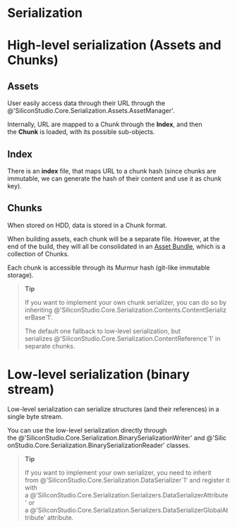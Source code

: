 # Serialization

# High-level serialization (Assets and Chunks)

## Assets

User easily access data through their URL through the @'SiliconStudio.Core.Serialization.Assets.AssetManager'.

Internally, URL are mapped to a Chunk through the **Index**, and then the **Chunk** is loaded, with its possible sub-objects.

## Index

There is an **index** file, that maps URL to a chunk hash (since chunks are immutable, we can generate the hash of their content and use it as chunk key).

## Chunks

When stored on HDD, data is stored in a Chunk format.

When building assets, each chunk will be a separate file. However, at the end of the build, they will all be consolidated in an [Asset Bundle](asset-bundles.md), which is a collection of Chunks.

Each chunk is accessible through its Murmur hash (git-like immutable storage).

> **Tip**
> 
> 
>     
>             
>     
>     
> 
> If you want to implement your own chunk serializer, you can do so by inheriting @'SiliconStudio.Core.Serialization.Contents.ContentSerializerBase`1'.
> 
> The default one fallback to low-level serialization, but serializes @'SiliconStudio.Core.Serialization.ContentReference`1' in separate chunks.    

# Low-level serialization (binary stream)

Low-level serialization can serialize structures (and their references) in a single byte stream.

You can use the low-level serialization directly through the @'SiliconStudio.Core.Serialization.BinarySerializationWriter' and @'SiliconStudio.Core.Serialization.BinarySerializationReader' classes.

> **Tip**
> 
> 
>     
>             
>     
>     
> 
> If you want to implement your own serializer, you need to inherit from @'SiliconStudio.Core.Serialization.DataSerializer`1' and register it with a @'SiliconStudio.Core.Serialization.Serializers.DataSerializerAttribute' or a @'SiliconStudio.Core.Serialization.Serializers.DataSerializerGlobalAttribute' attribute.    


